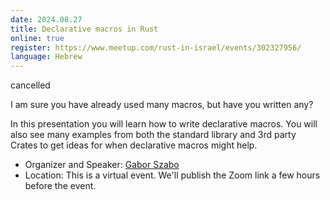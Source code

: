 ```yaml
---
date: 2024.08.27
title: Declarative macros in Rust
online: true
register: https://www.meetup.com/rust-in-israel/events/302327956/
language: Hebrew
---
```


cancelled

I am sure you have already used many macros, but have you written any?

In this presentation you will learn how to write declarative macros. You will also see many examples from both the standard library and 3rd party Crates to get ideas for when declarative macros might help.

* Organizer and Speaker: [Gabor Szabo](https://szabgab.com/)
* Location: This is a virtual event. We'll publish the Zoom link a few hours before the event.




